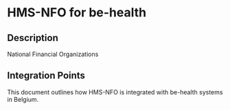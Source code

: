 # HMS-NFO for be-health

## Description

National Financial Organizations

## Integration Points

This document outlines how HMS-NFO is integrated with be-health systems in Belgium.
